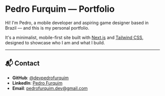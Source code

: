 # Pedro Furquim — Portfolio

Hi! I'm Pedro, a mobile developer and aspiring game designer based in Brazil — and this is my personal portfolio.

It's a minimalist, mobile-first site built with [Next.js](https://nextjs.org/) and [Tailwind CSS](https://tailwindcss.com/), designed to showcase who I am and what I build.

---

## 📬 Contact

- **GitHub**: [@devpedrofurquim](https://github.com/devpedrofurquim)  
- **LinkedIn**: [Pedro Furquim](https://www.linkedin.com/in/pedro-furquim/)  
- **Email**: [pedrofurquim.dev@gmail.com](mailto:pedrofurquim.dev@gmail.com)
